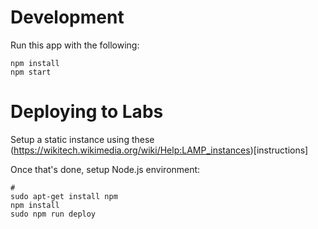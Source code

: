 # Development

Run this app with the following:
```
npm install
npm start
```

# Deploying to Labs

Setup a static instance using these (https://wikitech.wikimedia.org/wiki/Help:LAMP_instances)[instructions]

Once that's done, setup Node.js environment:

```
#
sudo apt-get install npm
npm install
sudo npm run deploy
```
